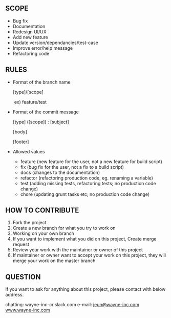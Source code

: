 ## SCOPE

- Bug fix
- Documentation
- Redesign UI/UX
- Add new feature
- Update version/dependancies/test-case
- Improve error/help message
- Refactoring code

## RULES

- Format of the branch name

  [type]/[scope]

  ​	ex) feature/test

- Format of the commit message

  [type] ([scope]) : [subject]

  [body]

  [footer]

- Allowed <type> values
  - feature (new feature for the user, not a new feature for build script)
  - fix (bug fix for the user, not a fix to a build script)
  - docs (changes to the documentation)
  - refactor (refactoring production code, eg. renaming a variable)
  - test (adding missing tests, refactoring tests; no production code change)
  - chore (updating grunt tasks etc; no production code change)

## HOW TO CONTRIBUTE

1. Fork the project
2. Create a new branch for what you try to work on
3. Working on your own branch
4. If you want to implement what you did on this project, Create merge request
5. Review your work with the maintainer or owner of this project
6. If maintainer or owner want to accept your work on this project, they will merge your work on the master branch

## QUESTION

 If you want to ask for anything about this project, please contact with below address.

chatting: wayne-inc-cr.slack.com
e-mail: jeun@wayne-inc.com
www.wayne-inc.com